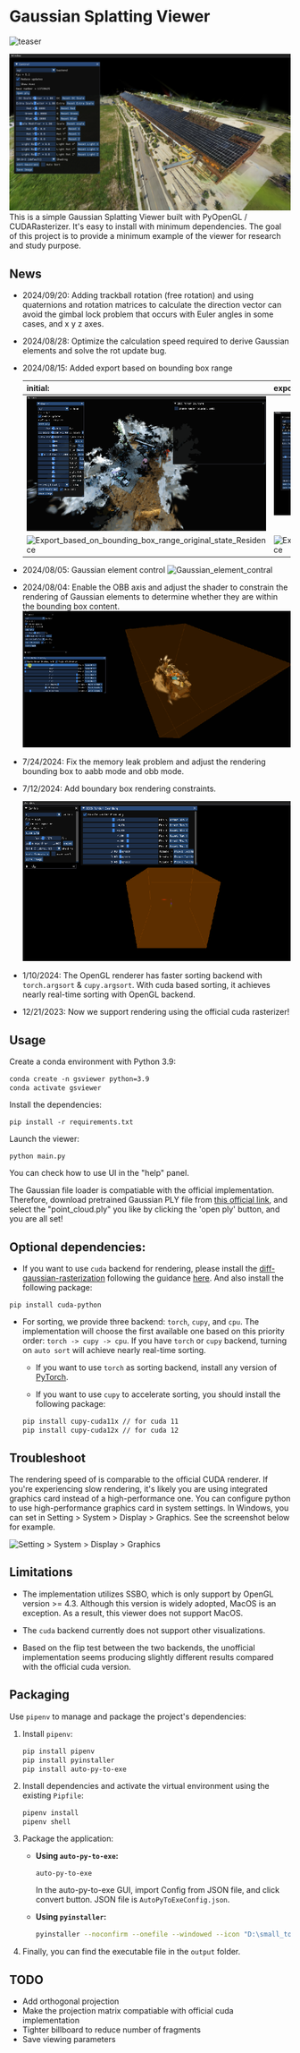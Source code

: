 # Gaussian Splatting Viewer

![teaser](./assets/teaser.png)

![building](./assets/building.png)
This is a simple Gaussian Splatting Viewer built with PyOpenGL / CUDARasterizer. It's easy to install with minimum dependencies. The goal of this project is to provide a minimum example of the viewer for research and study purpose. 

## News

- 2024/09/20: Adding trackball rotation (free rotation) and using quaternions and rotation matrices to calculate the direction vector can avoid the gimbal lock problem that occurs with Euler angles in some cases, and x y z axes.
  
- 2024/08/28: Optimize the calculation speed required to derive Gaussian elements and solve the rot update bug.
  
- 2024/08/15: Added export based on bounding box range
  
  | initial:                                                     | export:                                                      |
  | ------------------------------------------------------------ | ------------------------------------------------------------ |
  | ![Export_based_on_bounding_box_range_original_state](./assets/Export_based_on_bounding_box_range_original_state.gif) | ![Export_based_on_bounding_box_range](./assets/Export_based_on_bounding_box_range.gif) |
  | ![Export_based_on_bounding_box_range_original_state_Residence](./assets/Export_based_on_bounding_box_range_original_state_Residence.gif) | ![Export_based_on_bounding_box_range_Residence](./assets/Export_based_on_bounding_box_range_Residence.gif) |
  
- 2024/08/05: Gaussian element control
  ![Gaussian_element_contral](./assets/Gaussian_element_contral.gif)

- 2024/08/04: Enable the OBB axis and adjust the shader to constrain the rendering of Gaussian elements to determine whether they are within the bounding box content.
  ![Modify_aabb_and_obb_boundary_box](./assets/Modify_aabb_and_obb_boundary_box.gif)

- 7/24/2024: Fix the memory leak problem and adjust the rendering bounding box to aabb mode and obb mode.
  
- 7/12/2024: Add boundary box rendering constraints.

  ![Add boundary box rendering constraints](assets/Add_boundary_box_rendering_constraints.gif)

- 1/10/2024: The OpenGL renderer has faster sorting backend with `torch.argsort` & `cupy.argsort`. With cuda based sorting, it achieves nearly real-time sorting with OpenGL backend.

- 12/21/2023: Now we support rendering using the official cuda rasterizer!

## Usage

Create a conda environment with Python 3.9:
```
conda create -n gsviewer python=3.9
conda activate gsviewer
```

Install the dependencies:
```
pip install -r requirements.txt
```

Launch the viewer:
```
python main.py
```

You can check how to use UI in the "help" panel.

The Gaussian file loader is compatiable with the official implementation. 
Therefore, download pretrained Gaussian PLY file from [this official link](https://repo-sam.inria.fr/fungraph/3d-gaussian-splatting/datasets/pretrained/models.zip), and select the "point_cloud.ply" you like by clicking the 'open ply' button, and you are all set!


## Optional dependencies:

- If you want to use `cuda` backend for rendering, please install the [diff-gaussian-rasterization](https://github.com/graphdeco-inria/diff-gaussian-rasterization) following the guidance [here](https://github.com/graphdeco-inria/gaussian-splatting). And also install the following package:
```
pip install cuda-python
```

- For sorting, we provide three backend: `torch`, `cupy`, and `cpu`. The implementation will choose the first available one based on this priority order: `torch -> cupy -> cpu`. If you have `torch` or `cupy` backend, turning on `auto sort` will achieve nearly real-time sorting.
    - If you want to use `torch` as sorting backend, install any version of [PyTorch](https://pytorch.org/get-started/locally/).

    - If you want to use `cupy` to accelerate sorting, you should install the following package:
    ```
    pip install cupy-cuda11x // for cuda 11
    pip install cupy-cuda12x // for cuda 12
    ```


## Troubleshoot

The rendering speed of is comparable to the official CUDA renderer. If you're experiencing slow rendering, it's likely you are using integrated graphics card instead of a high-performance one. You can configure python to use high-performance graphics card in system settings. In Windows, you can set in Setting > System > Display > Graphics. See the screenshot below for example.

![Setting > System > Display > Graphics](assets/setting.png)

## Limitations
- The implementation utilizes SSBO, which is only support by OpenGL version >= 4.3. Although this version is widely adopted, MacOS is an exception. As a result, this viewer does not support MacOS.

- The `cuda` backend currently does not support other visualizations.

- Based on the flip test between the two backends, the unofficial implementation seems producing slightly different results compared with the official cuda version.


## Packaging

Use `pipenv` to manage and package the project's dependencies:

1. Install `pipenv`:
   ```
   pip install pipenv
   pip install pyinstaller
   pip install auto-py-to-exe
   ```
   
2. Install dependencies and activate the virtual environment using the existing `Pipfile`:
   ```
   pipenv install
   pipenv shell
   ```

3. Package the application:
   
   - **Using `auto-py-to-exe`:**
     ```bash
     auto-py-to-exe
     ```
     In the auto-py-to-exe GUI, import Config from JSON file, and click convert button. JSON file is `AutoPyToExeConfig.json`.

   - **Using `pyinstaller`:**
     ```bash
     pyinstaller --noconfirm --onefile --windowed --icon "D:\small_tools_python\GSViewer\EXElogo.ico" --name "GSViewer" --clean --log-level "INFO" --add-data "D:\small_tools_python\GSViewer;GSViewer/" --add-binary "D:\Anaconda3\envs\pytorch\Lib\site-packages\glfw\glfw3.dll;." --add-data "D:\small_tools_python\GSViewer\gui;gui/" --add-data "D:\small_tools_python\GSViewer\render;render/" --add-data "D:\small_tools_python\GSViewer\shaders;shaders/" --add-data "D:\small_tools_python\GSViewer\tools;tools/" --add-data "D:\small_tools_python\GSViewer\tools\gsconverter;gsconverter/" --add-data "D:\small_tools_python\GSViewer\tools\gsconverter\utils;utils/"  "D:\small_tools_python\GSViewer\main.py"
     ```

4. Finally, you can find the executable file in the `output` folder.


## TODO
- Add orthogonal projection
- Make the projection matrix compatiable with official cuda implementation
- Tighter billboard to reduce number of fragments
- Save viewing parameters